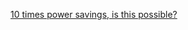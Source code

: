 [10 times power savings, is this possible?](https://raw.githubusercontent.com/threefoldfoundation/info_foundation/blob/master/docs/blog/10x-times-power.md ':include :type=markdown')